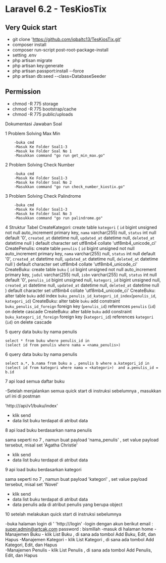 # Laravel 6.2 - TesKiosTix

## Very Quick start
- git clone 'https://github.com/iqbaltc13/TesKiosTix.git'
- composer install
- composer run-script post-root-package-install
- setting .env
- php artisan migrate
- php artisan key:generate
- php artisan passport:install --force
- php artisan db:seed --class=DatabaseSeeder

## Permission
- chmod -R 775 storage
- chmod -R 775 bootstrap/cache
- chmod -R 775 public/uploads


Dokumentasi Jawaban Soal

1   Problem Solving Max Min
        
        -buka cmd
        -Masuk Ke Folder Soal1-3
        -Masuk ke Folder Soal No 1
        -Masukkan command "go run get_min_max.go"

2    Problem Solving Check Number
        
        -buka cmd
        -Masuk Ke Folder Soal1-3
        -Masuk ke Folder Soal No 2
        -Masukkan command "go run check_number_kiostix.go"
        

3   Problem Solving Check Palindrome
        
        -buka cmd
        -Masuk Ke Folder Soal1-3
        -Masuk ke Folder Soal No 3
        -Masukkan command "go run palindrome.go"

4 Struktur Tabel
        CreateKategori: 
            create table `kategori` (
                `id` bigint unsigned not null auto_increment primary key, 
                `nama` varchar(255) null, 
                `status` int null default '0',
                `created_at` datetime null,
                `updated_at` datetime null, 
                `deleted_at` datetime null
            ) default character set utf8mb4 collate 'utf8mb4_unicode_ci'
        CreatePenulis: 
            create table `penulis` (
                `id` bigint unsigned not null auto_increment primary key, 
                `nama` varchar(255) null, 
                `status` int null default '0', 
                `created_at` datetime null,
                `updated_at` datetime null, 
                `deleted_at` datetime null
            ) default character set utf8mb4 collate 'utf8mb4_unicode_ci'
        CreateBuku: 
            create table `buku` (
                `id` bigint unsigned not null auto_increment primary key, 
                `judul` varchar(255) null, 
                `isbn` varchar(255) null, 
                `status` int null default '0',
                `penulis_id` bigint unsigned null, 
                `kategori_id` bigint unsigned null, 
                `created_at` datetime null, 
                `updated_at` datetime null, 
                `deleted_at` datetime null
            ) default character set utf8mb4 collate 'utf8mb4_unicode_ci'
        CreateBuku: 
            alter table `buku` 
            add index `buku_penulis_id_kategori_id_index`(`penulis_id`, `kategori_id`)
        CreateBuku: 
            alter table `buku` 
            add constraint 
                `buku_penulis_id_foreign` 
                foreign key (`penulis_id`) 
                references `penulis` (`id`) 
                on delete cascade
        CreateBuku: 
            alter table `buku` 
            add constraint 
                `buku_kategori_id_foreign` 
                foreign key (`kategori_id`) 
                references `kategori` (`id`) 
                on delete cascade

5 query data buku by nama penulis 

    select * from buku where penulis_id in 
    (select id from penulis where nama = <nama_penulis>) 

6 query data buku by nama penulis 

    select a.*, b.nama from buku a , penulis b where a.kategori_id in
    (select id from kategori where nama = <kategori>)  and a.penulis_id = b.id

7 api load semua daftar buku

  -Setelah menjalankan semua quick start di instruksi sebelumnya , masukkan url ini di postman

  'http://<public url>/api/v1/buku/index'
  - klik send
  - data list buku terdapat di atribut data

8 api load buku berdasarkan nama penulis


  sama seperti no 7 , namun buat payload 'nama_penulis' , set value payload tersebut, misal set 'Agatha Christie' 
  - klik send
  - data list buku terdapat di atribut data

9 api load buku berdasarkan kategori


  sama seperti no 7 , namun buat payload 'kategori' , set value payload tersebut, misal set 'Novel'
  - klik send
  - data list buku terdapat di atribut data
  - data penulis ada di atribut penulis yang berupa object 

10 setelah melakukan quick start di instruksi sebelumnya
  
   -buka halaman login di ' 'http://<public url>/login'
   -login dengan akun berikut
        email    : super.admin@artcak.com
        password : bismillah
   -masuk di halaman home
   -Manajemen Buku
      - klik List Buku , di sana ada tombol Add Buku, Edit, dan Hapus 
   -Manajemen Kategori
      - klik List Kategori , di sana ada tombol Add Kategori, Edit, dan Hapus  
   -Manajemen Penulis
      - klik List Penulis , di sana ada tombol Add Penulis, Edit, dan Hapus  